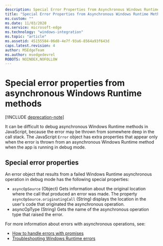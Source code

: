 ```yaml
---
description: Special Error Properties from Asynchronous Windows Runtime Methods
title: "Special Error Properties from Asynchronous Windows Runtime Methods"
ms.custom: ""
ms.date: 11/03/2020
ms.service: microsoft-edge
ms.technology: "windows-integration"
ms.topic: "article"
ms.assetid: 45155584-06d8-4e7f-93a6-8564a93f643d
caps.latest.revision: 4
author: MSEdgeTeam
ms.author: msedgedevrel
ROBOTS: NOINDEX,NOFOLLOW
---
```

# Special error properties from asynchronous Windows Runtime methods  

[!INCLUDE [deprecation-note](../includes/legacy-edge-note.md)]  

It can be difficult to debug asynchronous Windows Runtime methods in JavaScript, because the error may be thrown from somewhere deep in the call stack.  The JavaScript `Error` object has extra properties that appear only when the error is thrown from an asynchronous Windows Runtime method when the app is running in debug mode.  
  
## Special error properties  

An error object that results from a failed Windows Runtime asynchronous operation in debug mode has the following special properties:  

*   `asyncOpSource` \(Object\) Gets information about the original location where the call that produced an error was made.  The property `asyncOpSource.originatingCall` \(String\) displays the location in the user's code that originated the asynchronous operation.  
*   asyncOpType \(String\) Gets the name of the asynchronous operation type that raised the error.  
    
For more information about errors with asynchronous operations, see:  

*   [How to handle errors with promises][PreviousVersionsWindowsAppsHh700337]  
*   [Troubleshooting Windows Runtime errors][PreviousVersionsWindowsAppsHh974350]  
    
<!-- links -->  

[PreviousVersionsWindowsAppsHh700337]: /previous-versions/windows/apps/hh700337(v=win.10) "How to handle errors with promises (HTML) | Microsoft Docs"  
[PreviousVersionsWindowsAppsHh974350]: /previous-versions/windows/apps/hh974350(v=win.10) "Troubleshooting Windows Runtime errors (HTML) | Microsoft Docs"  
